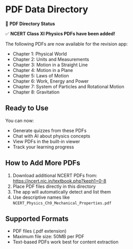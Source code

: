 # PDF Data Directory

📁 **PDF Directory Status**

✅ **NCERT Class XI Physics PDFs have been added!**

The following PDFs are now available for the revision app:
- Chapter 1: Physical World
- Chapter 2: Units and Measurements  
- Chapter 3: Motion in a Straight Line
- Chapter 4: Motion in a Plane
- Chapter 5: Laws of Motion
- Chapter 6: Work, Energy and Power
- Chapter 7: System of Particles and Rotational Motion
- Chapter 8: Gravitation

## Ready to Use

You can now:
- Generate quizzes from these PDFs
- Chat with AI about physics concepts
- View PDFs in the built-in viewer
- Track your learning progress

## How to Add More PDFs

1. Download additional NCERT PDFs from: https://ncert.nic.in/textbook.php?keph1=0-8
2. Place PDF files directly in this directory
3. The app will automatically detect and list them
4. Use descriptive names like `NCERT_Physics_Ch9_Mechanical_Properties.pdf`

## Supported Formats

- PDF files (.pdf extension)
- Maximum file size: 50MB per PDF
- Text-based PDFs work best for content extraction